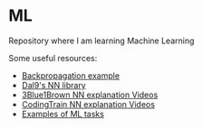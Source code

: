 # ML

Repository where I am learning Machine Learning

Some useful resources:
 * [Backpropagation example](https://mattmazur.com/2015/03/17/a-step-by-step-backpropagation-example/)
 * [Dal9's NN library](https://github.com/h0tw4t3r/JSML)
 * [3Blue1Brown NN explanation Videos](https://www.youtube.com/watch?v=aircAruvnKk&list=PLZHQObOWTQDNU6R1_67000Dx_ZCJB-3pi)
 * [CodingTrain NN explanation Videos](https://www.youtube.com/watch?v=XJ7HLz9VYz0&list=PLRqwX-V7Uu6Y7MdSCaIfsxc561QI0U0Tb)
 * [Examples of ML tasks](https://web.cs.ucdavis.edu/~vemuri/classes/ecs271/lecture3.pdf)
